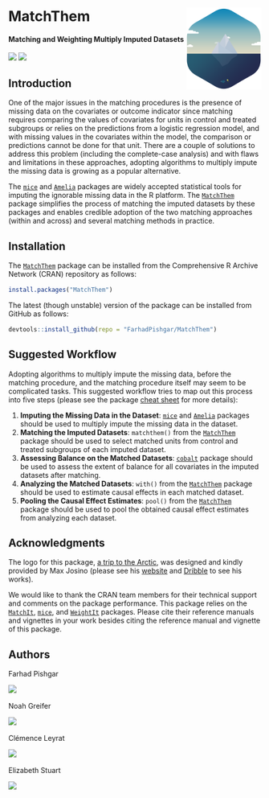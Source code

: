 # MatchThem <img src="man/figure/logo.png" align="right" width="150" />

<!-- badges: start -->
#### Matching and Weighting Multiply Imputed Datasets
<!-- badges: end -->

[![](https://img.shields.io/badge/CRAN%20version-0.9.3-success.svg?color=informational&style=for-the-badge)](https://cran.r-project.org/package=MatchThem)
[![](https://img.shields.io/badge/github%20version-0.9.4-success.svg?color=informational&style=for-the-badge)](https://github.com/FarhadPishgar/MatchThem)

## Introduction

One of the major issues in the matching procedures is the presence of missing data on the covariates or outcome indicator since matching requires comparing the values of covariates for units in control and treated subgroups or relies on the predictions from a logistic regression model, and with missing values in the covariates within the model, the comparison or predictions cannot be done for that unit. There are a couple of solutions to address this problem (including the complete-case analysis) and with flaws and limitations in these approaches, adopting algorithms to multiply impute the missing data is growing as a popular alternative.

The [`mice`](https://cran.r-project.org/package=mice) and [`Amelia`](https://cran.r-project.org/package=Amelia) packages are widely accepted statistical tools for imputing the ignorable missing data in the R platform. The [`MatchThem`](https://cran.r-project.org/package=MatchThem) package simplifies the process of matching the imputed datasets by these packages and enables credible adoption of the two matching approaches (within and across) and several matching methods in practice.

## Installation

The [`MatchThem`](https://cran.r-project.org/package=MatchThem) package can be installed from the Comprehensive R Archive Network (CRAN) repository as follows:

``` r
install.packages("MatchThem")
```

The latest (though unstable) version of the package can be installed from GitHub as follows:

``` r
devtools::install_github(repo = "FarhadPishgar/MatchThem")
```

## Suggested Workflow

Adopting algorithms to multiply impute the missing data, before the matching procedure, and the matching procedure itself may seem to be complicated tasks. This suggested workflow tries to map out this process into five steps (please see the package [cheat sheet](inst/doc/cheatsheet.pdf) for more details):

1. **Imputing the Missing Data in the Dataset**: [`mice`](https://cran.r-project.org/package=mice) and [`Amelia`](https://cran.r-project.org/package=Amelia) packages should be used to multiply impute the missing data in the dataset.
2. **Matching the Imputed Datasets**: `matchthem()` from the [`MatchThem`](https://cran.r-project.org/package=MatchThem) package should be used to select matched units from control and treated subgroups of each imputed dataset.
3. **Assessing Balance on the Matched Datasets**: [`cobalt`](https://cran.r-project.org/package=cobalt) package should be used to assess the extent of balance for all covariates in the imputed datasets after matching.
4. **Analyzing the Matched Datasets**: `with()` from the [`MatchThem`](https://cran.r-project.org/package=MatchThem) package should be used to estimate causal effects in each matched dataset.
5. **Pooling the Causal Effect Estimates**: `pool()` from the [`MatchThem`](https://cran.r-project.org/package=MatchThem) package should be used to pool the obtained causal effect estimates from analyzing each dataset.

## Acknowledgments
The logo for this package, [a trip to the Arctic](https://dribbble.com/shots/1652911-A-trip-to-the-Arctic), was designed and kindly provided by Max Josino (please see his [website](http://maxjosino.co/) and [Dribble](https://dribbble.com/maxjosino) to see his works).

We would like to thank the CRAN team members for their technical support and comments on the package performance. This package relies on the [`MatchIt`](https://cran.r-project.org/package=MatchIt), [`mice`](https://cran.r-project.org/package=mice), and [`WeightIt`](https://cran.r-project.org/package=WeightIt) packages. Please cite their reference manuals and vignettes in your work besides citing the reference manual and vignette of this package.

## Authors
Farhad Pishgar

[![](https://img.shields.io/twitter/follow/FarhadPishgar.svg?color=informational&style=for-the-badge)](https://twitter.com/FarhadPishgar)

Noah Greifer

[![](https://img.shields.io/twitter/follow/Noah_Greifer.svg?color=informational&style=for-the-badge)](https://twitter.com/Noah_Greifer)

Clémence Leyrat

[![](https://img.shields.io/twitter/follow/LeyClem.svg?color=informational&style=for-the-badge)](https://twitter.com/LeyClem)

Elizabeth Stuart

[![](https://img.shields.io/twitter/follow/Lizstuartdc.svg?color=informational&style=for-the-badge)](https://twitter.com/LizStuartdc)
